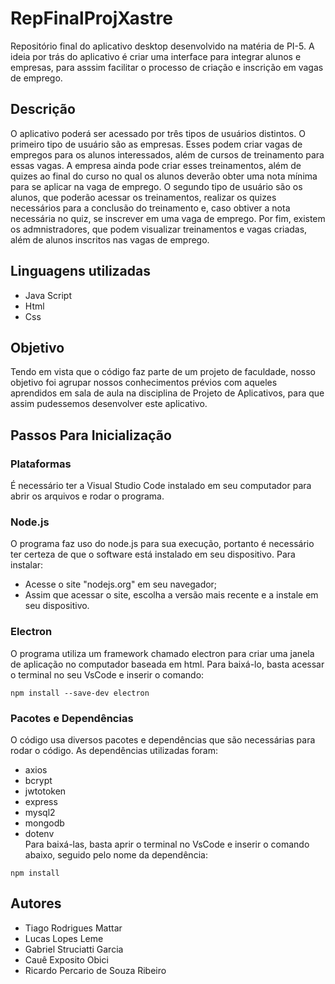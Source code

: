 # RepFinalProjXastre
Repositório final do aplicativo desktop desenvolvido na matéria de PI-5. A ideia por trás do aplicativo é criar uma interface para integrar alunos e empresas, para asssim facilitar o processo de criação e inscrição em vagas de emprego.

## Descrição
O aplicativo poderá ser acessado por três tipos de usuários distintos. O primeiro tipo de usuário são as empresas. Esses podem criar vagas de empregos para os alunos interessados, além de cursos de treinamento para essas vagas. A empresa ainda pode criar esses treinamentos, além de quizes ao final do curso no qual os alunos deverão obter uma nota mínima para se aplicar na vaga de emprego.
O segundo tipo de usuário são os alunos, que poderão acessar os treinamentos, realizar os quizes necessários para a conclusão do treinamento e, caso obtiver a nota necessária no quiz, se inscrever em uma vaga de emprego.
Por fim, existem os admnistradores, que podem visualizar treinamentos e vagas criadas, além de alunos inscritos nas vagas de emprego.

## Linguagens utilizadas
* Java Script
* Html
* Css

## Objetivo
Tendo em vista que o código faz parte de um projeto de faculdade, nosso objetivo foi agrupar nossos conhecimentos prévios com aqueles aprendidos em sala de aula na disciplina de Projeto de Aplicativos, para que assim pudessemos desenvolver este aplicativo.

## Passos Para Inicialização
### Plataformas
É necessário ter a Visual Studio Code instalado em seu computador para abrir os arquivos e rodar o programa.
### Node.js
O programa faz uso do node.js para sua execução, portanto é necessário ter certeza de que o software está instalado em seu dispositivo. Para instalar:
* Acesse o site "nodejs.org" em seu navegador;
* Assim que acessar o site, escolha a versão mais recente e a instale em seu dispositivo.
### Electron
O programa utiliza um framework chamado electron para criar uma janela de aplicação no computador baseada em html. Para baixá-lo, basta acessar o terminal no seu VsCode e inserir o comando: 
```
npm install --save-dev electron
```
### Pacotes e Dependências
O código usa diversos pacotes e dependências que são necessárias para rodar o código. As dependências utilizadas foram:
* axios
* bcrypt
* jwtotoken
* express
* mysql2
* mongodb
* dotenv
<br>Para baixá-las, basta aprir o terminal no VsCode e inserir o comando abaixo, seguido pelo nome da dependência:
```
npm install 
```


## Autores
* Tiago Rodrigues Mattar
* Lucas Lopes Leme
* Gabriel Struciatti Garcia
* Cauê Exposito Obici
* Ricardo Percario de Souza Ribeiro
